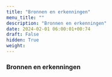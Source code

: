 ```yaml
---
title: "Bronnen en erkenningen"
menu_title: ""
description: "Bronnen en erkenningen"
date: 2024-02-01 06:00:01+00:74
draft: False
hidden: True
weight:
---
```

### Bronnen en erkenningen


